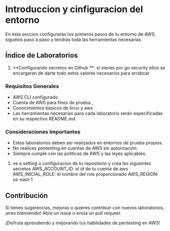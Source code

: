 # Introduccion y cinfiguracion del entorno

En esta seccion configuraras los primeros pasos de tu entorno de AWS, siguelos paso a paso y tendras toda las herramientas necesarias
## Índice de Laboratorios

1.  **Configurando secretos en Github **:
si vienes por go security ellos se encargaran de darte todo estos valores necesarios para arrabcar

### Requisitos Generales
* AWS CLI configurado.
* Cuenta de AWS para fines de prueba , 
* Conocimientos básicos de linux y aws
* Las herramientas necesarias para cada laboratorio serán especificadas en su respectivo README.md.

### Consideraciones Importantes

* Estos laboratorios deben ser realizados en entornos de prueba propios.
* No realices pentesting en cuentas de AWS sin autorización.
* Siempre cumple con las políticas de AWS y las leyes aplicables.


1) ve a setting o configuracion de tu repositorio y crea lso sigueintes secretos
AWS_ACCOUNT_ID: el id de tu cuenta de aws
AWS_INICIAL_ROLE: el nombre del role proporcionado
AWS_REGION: us-east-1 


## Contribución

Si tienes sugerencias, mejoras o quieres contribuir con nuevos laboratorios, ¡eres bienvenido! Abre un issue o envía un pull request.

¡Disfruta aprendiendo y mejorando tus habilidades de pentesting en AWS!